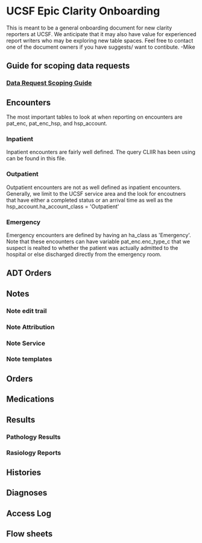 # UCSF Epic Clarity Onboarding
This is meant to be a general onboarding document for new clarity reporters at UCSF.  We anticipate that it may also have value for experienced report writers who may be exploring new table spaces.  Feel free to contact one of the document owners if you have suggests/ want to contibute.
  -Mike

## Guide for scoping data requests
### [Data Request Scoping Guide](https://docs.google.com/presentation/d/1NxsHZzNIuWxLmE-EiCp02ErCGnVrm7Xpy0VY3-aJC0c/edit?usp=sharing)
  
## Encounters
  The most important tables to look at when reporting on encounters are pat_enc, pat_enc_hsp, and hsp_account.  
### Inpatient 
  Inpatient encounters are fairly well defined.  The query CLIIR has been using can be found in this file.
### Outpatient
  Outpatient encounters are not as well defined as inpatient encounters.  Generally, we limit to the UCSF service area and the look for encoutners that have either a completed status or an arrival time as well as the hsp_account.ha_account_class = 'Outpatient'
### Emergency
  Emergency encounters are defined by having an ha_class as 'Emergency'.  Note that these encounters can have variable pat_enc.enc_type_c that we suspect is realted to whether the patient was actually admitted to the hospital or else discharged directly from the emergency room.  
  
## ADT Orders

## Notes
### Note edit trail
### Note Attribution
### Note Service
### Note templates

## Orders

## Medications

## Results
### Pathology Results
### Rasiology Reports

## Histories

## Diagnoses
## Access Log
## Flow sheets

